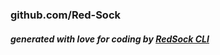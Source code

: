 ### github.com/Red-Sock

##### generated with love for coding by [RedSock CLI](https://github.com/Red-Sock/rscli)